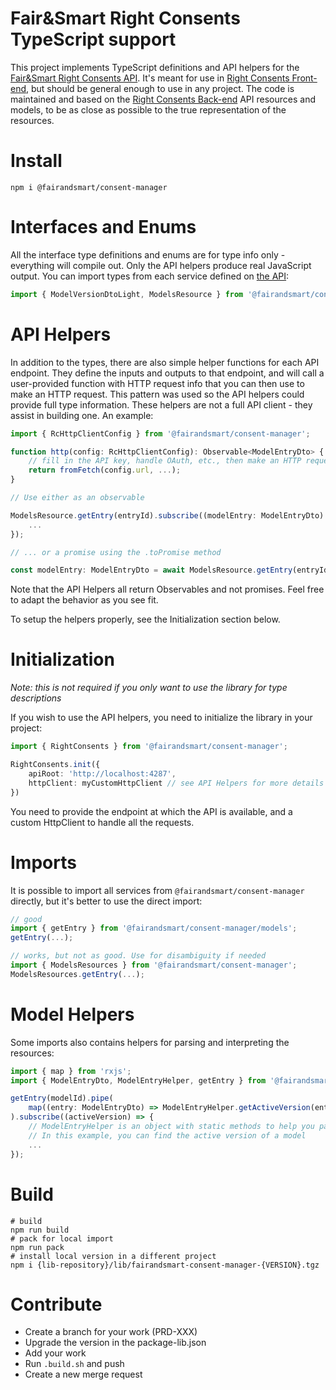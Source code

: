 # Fair&Smart Right Consents TypeScript support

This project implements TypeScript definitions and API helpers for the [Fair&Smart Right Consents API](https://cmback.dev.env.fairandsmart.tech/swagger-ui/). It's meant for use in [Right Consents Front-end](https://github.com/fairandsmart/consent-manager-lib), but should be general enough to use in any project. The code is maintained and based on the [Right Consents Back-end](https://github.com/fairandsmart/consent-manager-back) API resources and models, to be as close as possible to the true representation of the resources.

# Install

```
npm i @fairandsmart/consent-manager
```

# Interfaces and Enums

All the interface type definitions and enums are for type info only - everything will compile out. Only the API helpers produce real JavaScript output. You can import types from each service defined on [the API](https://cmback.dev.env.fairandsmart.tech/swagger-ui/):

```typescript
import { ModelVersionDtoLight, ModelsResource } from '@fairandsmart/consent-manager/models';
```


# API Helpers

In addition to the types, there are also simple helper functions for each API endpoint. They define the inputs and outputs to that endpoint, and will call a user-provided function with HTTP request info that you can then use to make an HTTP request. This pattern was used so the API helpers could provide full type information. These helpers are not a full API client - they assist in building one. An example:

```typescript
import { RcHttpClientConfig } from '@fairandsmart/consent-manager';

function http(config: RcHttpClientConfig): Observable<ModelEntryDto> {
    // fill in the API key, handle OAuth, etc., then make an HTTP request using the config.
    return fromFetch(config.url, ...);
}

// Use either as an observable

ModelsResource.getEntry(entryId).subscribe((modelEntry: ModelEntryDto) => {
    ...  
});

// ... or a promise using the .toPromise method

const modelEntry: ModelEntryDto = await ModelsResource.getEntry(entryId).toPromise();
```

Note that the API Helpers all return Observables and not promises. Feel free to adapt the behavior as you see fit.

To setup the helpers properly, see the Initialization section below.


# Initialization

*Note: this is not required if you only want to use the library for type descriptions*

If you wish to use the API helpers, you need to initialize the library in your project:

```typescript
import { RightConsents } from '@fairandsmart/consent-manager';

RightConsents.init({
    apiRoot: 'http://localhost:4287',
    httpClient: myCustomHttpClient // see API Helpers for more details
})
```

You need to provide the endpoint at which the API is available, and a custom HttpClient to handle all the requests.


# Imports

It is possible to import all services from `@fairandsmart/consent-manager` directly, but it's better to use the direct import:

```typescript
// good
import { getEntry } from '@fairandsmart/consent-manager/models';
getEntry(...);

// works, but not as good. Use for disambiguity if needed
import { ModelsResources } from '@fairandsmart/consent-manager';
ModelsResources.getEntry(...);
```

# Model Helpers

Some imports also contains helpers for parsing and interpreting the resources:

```typescript
import { map } from 'rxjs';
import { ModelEntryDto, ModelEntryHelper, getEntry } from '@fairandsmart/consent-manager/models';

getEntry(modelId).pipe(
    map((entry: ModelEntryDto) => ModelEntryHelper.getActiveVersion(entry))
).subscribe((activeVersion) => {
    // ModelEntryHelper is an object with static methods to help you parse the entry. 
    // In this example, you can find the active version of a model
    ... 
});
```

# Build

```
# build
npm run build
# pack for local import
npm run pack
# install local version in a different project
npm i {lib-repository}/lib/fairandsmart-consent-manager-{VERSION}.tgz
```

# Contribute 

- Create a branch for your work (PRD-XXX)
- Upgrade the version in the package-lib.json
- Add your work
- Run `.build.sh` and push 
- Create a new merge request

